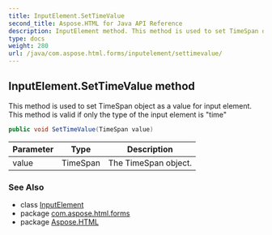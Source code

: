 ```yaml
---
title: InputElement.SetTimeValue
second_title: Aspose.HTML for Java API Reference
description: InputElement method. This method is used to set TimeSpan object as a value for input element. This method is valid if only the type of the input element is time
type: docs
weight: 280
url: /java/com.aspose.html.forms/inputelement/settimevalue/
---
```

## InputElement.SetTimeValue method

This method is used to set TimeSpan object as a value for input element. This method is valid if only the type of the input element is "time"

```java
public void SetTimeValue(TimeSpan value)
```

| Parameter | Type | Description |
| --- | --- | --- |
| value | TimeSpan | The TimeSpan object. |

### See Also

* class [InputElement](../)
* package [com.aspose.html.forms](../../inputelement/)
* package [Aspose.HTML](../../../)
